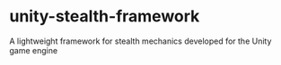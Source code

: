 # unity-stealth-framework
A lightweight framework for stealth mechanics developed for the Unity game engine
